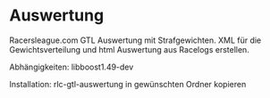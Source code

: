 # Auswertung
Racersleague.com GTL Auswertung mit Strafgewichten.
XML für die Gewichtsverteilung und html Auswertung aus Racelogs erstellen.

Abhängigkeiten:
libboost1.49-dev

Installation:
rlc-gtl-auswertung in gewünschten Ordner kopieren